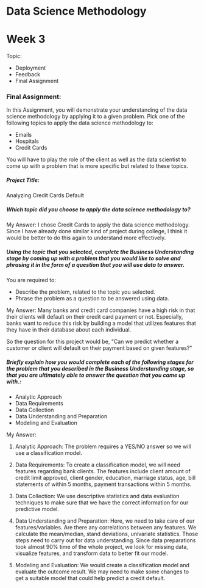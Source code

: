 # Data Science Methodology
# Week 3

Topic: 
- Deployment
- Feedback
- Final Assignment

### Final Assignment:   
In this Assignment, you will demonstrate your understanding of the data science methodology by applying it to a given problem. Pick one of the following topics to apply the data science methodology to:

- Emails
- Hospitals
- Credit Cards

You will have to play the role of the client as well as the data scientist to come up with a problem that is more specific but related to these topics.

##### Project Title:    
Analyzing Credit Cards Default

##### Which topic did you choose to apply the data science methodology to?   
My Answer: I chose Credit Cards to apply the data science methodology. Since I have already done similar kind of project during college, I think it would be better to do this again to understand more effectively. 

##### Using the topic that you selected, complete the Business Understanding stage by coming up with a problem that you would like to solve and phrasing it in the form of a question that you will use data to answer.

You are required to:

- Describe the problem, related to the topic you selected.
- Phrase the problem as a question to be answered using data.

My Answer: Many banks and credit card companies have a high risk in that their clients will default on their credit card payment or not. Especially, banks want to reduce this risk by building a model that utilizes features that they have in their database about each individual. 

So the question for this project would be, "Can we predict whether a customer or client will default on their payment based on given features?"

##### Briefly explain how you would complete each of the following stages for the problem that you described in the Business Understanding stage, so that you are ultimately able to answer the question that you came up with.:

- Analytic Approach
- Data Requirements
- Data Collection
- Data Understanding and Preparation
- Modeling and Evaluation

My Answer:    
1. Analytic Approach: The problem requires a YES/NO answer so we will use a classification model.    

2. Data Requirements: To create a classification model, we will need features regarding bank clients. The features include client amount of credit limit approved, client gender, education, marriage status, age, bill statements of within 5 months, payment transactions within 5 months.   

3. Data Collection: We use descriptive statistics and data evaluation techniques to make sure that we have the correct information for our predictive model.   

4. Data Understanding and Preparation: Here, we need to take care of our features/variables. Are there any correlations between any features. We calculate the mean/median, stand deviations, univariate statistics. Those steps need to carry out for data understanding. Since data preparations took almost 90% time of the whole project, we look for missing data, visualize features, and transform data to better fit our model.   

5. Modeling and Evaluation: We would create a classification model and evaluate the outcome result. We may need to make some changes to get a suitable model that could help predict a credit default.    
